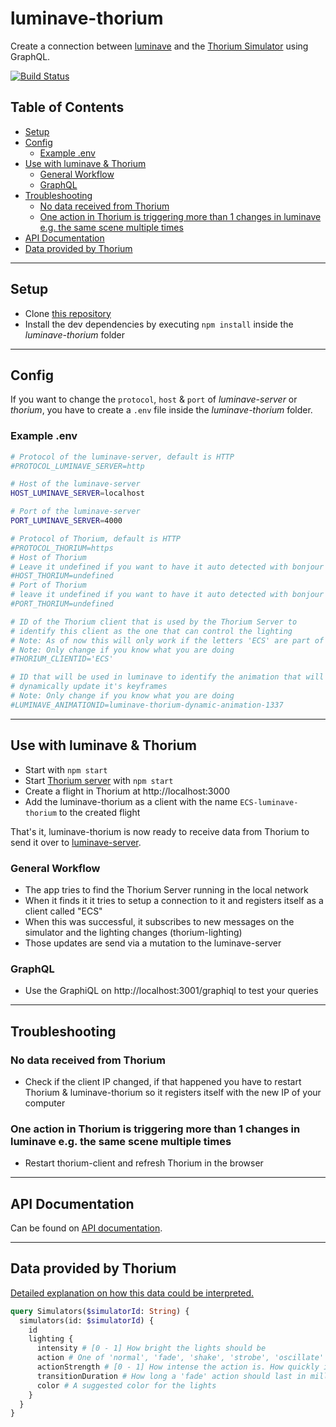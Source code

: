 # luminave-thorium

Create a connection between [luminave](https://github.com/NERDDISCO/luminave) and the [Thorium Simulator](https://thoriumsim.com/) using GraphQL.

[![Build Status](https://travis-ci.org/NERDDISCO/luminave-thorium.svg?branch=master)](https://travis-ci.org/NERDDISCO/luminave-thorium)

## Table of Contents

<!-- toc -->

- [Setup](#setup)
- [Config](#config)
  * [Example .env](#example-env)
- [Use with luminave & Thorium](#use-with-luminave--thorium)
  * [General Workflow](#general-workflow)
  * [GraphQL](#graphql)
- [Troubleshooting](#troubleshooting)
  * [No data received from Thorium](#no-data-received-from-thorium)
  * [One action in Thorium is triggering more than 1 changes in luminave e.g. the same scene multiple times](#one-action-in-thorium-is-triggering-more-than-1-changes-in-luminave-eg-the-same-scene-multiple-times)
- [API Documentation](#api-documentation)
- [Data provided by Thorium](#data-provided-by-thorium)

<!-- tocstop -->

---

## Setup

* Clone [this repository](https://github.com/NERDDISCO/luminave-thorium)
* Install the dev dependencies by executing `npm install` inside the *luminave-thorium* folder

---

## Config

If you want to change the `protocol`, `host` & `port` of *luminave-server* or *thorium*, you have to create a `.env` file inside the *luminave-thorium* folder. 

### Example .env

```bash
# Protocol of the luminave-server, default is HTTP
#PROTOCOL_LUMINAVE_SERVER=http

# Host of the luminave-server
HOST_LUMINAVE_SERVER=localhost

# Port of the luminave-server
PORT_LUMINAVE_SERVER=4000

# Protocol of Thorium, default is HTTP
#PROTOCOL_THORIUM=https
# Host of Thorium
# Leave it undefined if you want to have it auto detected with bonjour
#HOST_THORIUM=undefined
# Port of Thorium
# leave it undefined if you want to have it auto detected with bonjour
#PORT_THORIUM=undefined

# ID of the Thorium client that is used by the Thorium Server to
# identify this client as the one that can control the lighting
# Note: As of now this will only work if the letters 'ECS' are part of the clientId
# Note: Only change if you know what you are doing
#THORIUM_CLIENTID='ECS'

# ID that will be used in luminave to identify the animation that will be used to 
# dynamically update it's keyframes
# Note: Only change if you know what you are doing
#LUMINAVE_ANIMATIONID=luminave-thorium-dynamic-animation-1337
```

---

## Use with luminave & Thorium

* Start with `npm start`
* Start [Thorium server](https://github.com/Thorium-Sim/thorium) with `npm start`
* Create a flight in Thorium at http://localhost:3000
* Add the luminave-thorium as a client with the name `ECS-luminave-thorium` to the created flight

That's it, luminave-thorium is now ready to receive data from Thorium to send it over to [luminave-server](https://github.com/NERDDISCO/luminave-server). 


### General Workflow

* The app tries to find the Thorium Server running in the local network
* When it finds it it tries to setup a connection to it and registers itself as a client called "ECS"
* When this was successful, it subscribes to new messages on the simulator and the lighting changes (thorium-lighting)
* Those updates are send via a mutation to the luminave-server


### GraphQL

* Use the GraphiQL on http://localhost:3001/graphiql to test your queries

--- 

## Troubleshooting

### No data received from Thorium

* Check if the client IP changed, if that happened you have to restart Thorium & luminave-thorium so it registers itself with the new IP of your computer


### One action in Thorium is triggering more than 1 changes in luminave e.g. the same scene multiple times

* Restart thorium-client and refresh Thorium in the browser



---

## API Documentation

Can be found on [API documentation](docs/API.md).

--- 

## Data provided by Thorium

[Detailed explanation on how this data could be interpreted.](https://github.com/Thorium-Sim/thorium/issues/1645#issuecomment-445867388)

```graphql
query Simulators($simulatorId: String) {
  simulators(id: $simulatorId) {
    id
    lighting {
      intensity # [0 - 1] How bright the lights should be
      action # One of 'normal', 'fade', 'shake', 'strobe', 'oscillate'
      actionStrength # [0 - 1] How intense the action is. How quickly it shakes, or how fast it strobes or oscillates
      transitionDuration # How long a 'fade' action should last in milliseconds
      color # A suggested color for the lights
    }
  }
}
```
